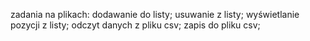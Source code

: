 zadania na plikach:
dodawanie do listy;
usuwanie z listy;
wyświetlanie pozycji z listy;
odczyt danych z pliku csv;
zapis do pliku csv;
